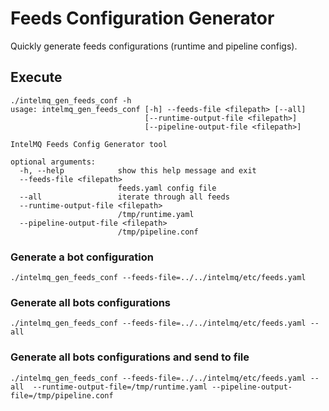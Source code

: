 <!--
SPDX-FileCopyrightText: 2018 SYNchroACK

SPDX-License-Identifier: AGPL-3.0-or-later
-->

# Feeds Configuration Generator

Quickly generate feeds configurations (runtime and pipeline configs).

## Execute

```
./intelmq_gen_feeds_conf -h
usage: intelmq_gen_feeds_conf [-h] --feeds-file <filepath> [--all]
                              [--runtime-output-file <filepath>]
                              [--pipeline-output-file <filepath>]

IntelMQ Feeds Config Generator tool

optional arguments:
  -h, --help            show this help message and exit
  --feeds-file <filepath>
                        feeds.yaml config file
  --all                 iterate through all feeds
  --runtime-output-file <filepath>
                        /tmp/runtime.yaml
  --pipeline-output-file <filepath>
                        /tmp/pipeline.conf

```
### Generate a bot configuration
```
./intelmq_gen_feeds_conf --feeds-file=../../intelmq/etc/feeds.yaml 
```

### Generate all bots configurations

```
./intelmq_gen_feeds_conf --feeds-file=../../intelmq/etc/feeds.yaml --all
```

### Generate all bots configurations and send to file

```
./intelmq_gen_feeds_conf --feeds-file=../../intelmq/etc/feeds.yaml --all  --runtime-output-file=/tmp/runtime.yaml --pipeline-output-file=/tmp/pipeline.conf
```
